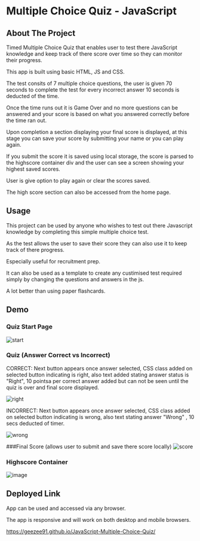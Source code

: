 # Multiple Choice Quiz - JavaScript 


## About The Project
  
  
 Timed Multiple Choice Quiz that enables user to test there JavaScript knowledge and keep track of there score over time so they can monitor their progress.
 
This app is built using basic HTML, JS and CSS.
 
The test consits of 7 multiple choice questions, the user is given 70 seconds to complete the test for every incorrect answer 10 seconds is deducted of the time.

Once the time runs out it is Game Over and no more questions can be answered and your score is based on what you answered correctly before the time ran out.

Upon completion a section displaying your final score is displayed, at this stage you can save your score by submitting your name or you can play again.

If you submit the score it is saved using local storage, the score is parsed to the highscore container div and the user can see a screen showing your highest saved scores. 

User is give option to play again or clear the scores saved.

The high score section can also be accessed from the home page.
 

## Usage

This project can be used by anyone who wishes to test out there Javascript knowledge by completing this simple multiple choice test. 

As the test allows the user to save their score they can also use it to keep track of there progress.

Especially useful for recruitment prep.
 
It can also be used as a template to create any custimised test required simply by changing the questions and answers in the js.

A lot better than using paper flashcards.

## Demo

 ### Quiz Start Page
![start](https://user-images.githubusercontent.com/3950562/195262026-159cc3e7-87a1-47ce-8137-dcc6a1db483c.png)

 ### Quiz (Answer Correct vs Incorrect)
 
 CORRECT: Next button appears once answer selected, CSS class added on selected button indicating is right, also text added stating answer status is "Right", 10 pointsa per correct answer added but can not be seen until the quiz is over and final score displayed.
  
![right](https://user-images.githubusercontent.com/3950562/195262157-9072b6fd-6f1e-4129-bd66-c217ac16c162.png)

  INCORRECT: Next button appears once answer selected, CSS class added on selected button indicating is wrong, also text stating answer "Wrong" , 10 secs deducted of timer.
  
![wrong](https://user-images.githubusercontent.com/3950562/195262169-0942ed9f-44e8-403b-beec-89b07d67e175.png)

###Final Score (allows user to submit and save there score locally)
![score](https://user-images.githubusercontent.com/3950562/195262078-d34bc636-65c6-4626-826b-38482c830e5d.png)


### Highscore Container
![image](https://user-images.githubusercontent.com/3950562/195261986-a3d9ea9f-25b2-4cb9-8578-2622c6fe01af.png)




## Deployed Link


App can be used and accessed via any browser. 

The app is responsive and will work on both desktop and mobile browsers.

https://geezee91.github.io/JavaScript-Multiple-Choice-Quiz/

